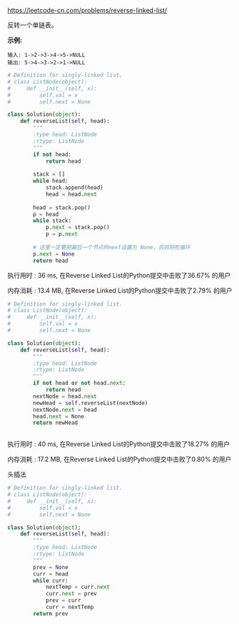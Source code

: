 <https://leetcode-cn.com/problems/reverse-linked-list/>

反转一个单链表。

**示例:**

```
输入: 1->2->3->4->5->NULL
输出: 5->4->3->2->1->NULL
```



```python
# Definition for singly-linked list.
# class ListNode(object):
#     def __init__(self, x):
#         self.val = x
#         self.next = None

class Solution(object):
    def reverseList(self, head):
        """
        :type head: ListNode
        :rtype: ListNode
        """
        if not head:
            return head
        
        stack = []
        while head:
            stack.append(head)
            head = head.next
        
        head = stack.pop()
        p = head
        while stack:
            p.next = stack.pop()
            p = p.next
        
        # 这里一定要把最后一个节点的next设置为 None，否则将死循环
        p.next = None
        return head
```

执行用时 : 36 ms, 在Reverse Linked List的Python提交中击败了36.67% 的用户

内存消耗 : 13.4 MB, 在Reverse Linked List的Python提交中击败了2.79% 的用户



```python
# Definition for singly-linked list.
# class ListNode(object):
#     def __init__(self, x):
#         self.val = x
#         self.next = None

class Solution(object):
    def reverseList(self, head):
        """
        :type head: ListNode
        :rtype: ListNode
        """
        if not head or not head.next:
            return head
        nextNode = head.next
        newHead = self.reverseList(nextNode)
        nextNode.next = head
        head.next = None
        return newHead
        
```



执行用时 : 40 ms, 在Reverse Linked List的Python提交中击败了18.27% 的用户

内存消耗 : 17.2 MB, 在Reverse Linked List的Python提交中击败了0.80% 的用户





头插法

```python
# Definition for singly-linked list.
# class ListNode(object):
#     def __init__(self, x):
#         self.val = x
#         self.next = None

class Solution(object):
    def reverseList(self, head):
        """
        :type head: ListNode
        :rtype: ListNode
        """
        prev = None
        curr = head
        while curr:
            nextTemp = curr.next
            curr.next = prev
            prev = curr
            curr = nextTemp
        return prev
```



